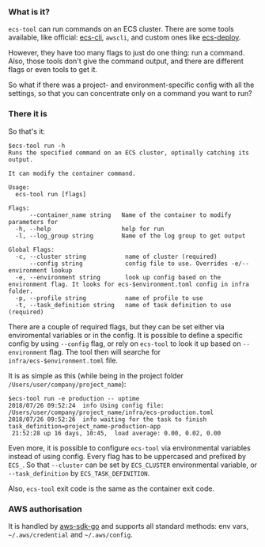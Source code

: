 ### What is it?

`ecs-tool` can run commands on an ECS cluster. There are some tools available, like official: [ecs-cli](https://github.com/aws/amazon-ecs-cli), `awscli`, and custom ones like [ecs-deploy](https://github.com/springload/ecs-deploy).

However, they have too many flags to just do one thing: run a command.
Also, those tools don't give the command output, and there are different flags or even tools to get it.

So what if there was a project- and environment-specific config with all the settings, so that you can concentrate only on a command you want to run?

### There it is

So that's it:

```
$ecs-tool run -h
Runs the specified command on an ECS cluster, optinally catching its output.

It can modify the container command.

Usage:
  ecs-tool run [flags]

Flags:
      --container_name string   Name of the container to modify parameters for
  -h, --help                    help for run
  -l, --log_group string        Name of the log group to get output

Global Flags:
  -c, --cluster string           name of cluster (required)
      --config string            config file to use. Overrides -e/--environment lookup
  -e, --environment string       look up config based on the environment flag. It looks for ecs-$environment.toml config in infra folder.
  -p, --profile string           name of profile to use
  -t, --task_definition string   name of task definition to use (required)
```

There are a couple of required flags, but they can be set either via enviromental variables or in the config.
It is possible to define a specific config by using `--config` flag, or rely on `ecs-tool` to look it up based on `--environment` flag.
The tool then will searche for `infra/ecs-$environment.toml` file.

It is as simple as this (while being in the project folder `/Users/user/company/project_name`):

```
$ecs-tool run -e production -- uptime
2018/07/26 09:52:24  info Using config file: /Users/user/company/project_name/infra/ecs-production.toml
2018/07/26 09:52:26  info waiting for the task to finish task_definition=project_name-production-app
 21:52:28 up 16 days, 10:45,  load average: 0.00, 0.02, 0.00
```

Even more, it is possible to configure `ecs-tool` via environmental variables instead of using config. Every flag has to be uppercased and prefixed by `ECS_`.
So that `--cluster` can be set by `ECS_CLUSTER` environmental variable, or `--task_definition` by `ECS_TASK_DEFINITION`.

Also, `ecs-tool` exit code is the same as the container exit code.

### AWS authorisation

It is handled by [aws-sdk-go](https://aws.amazon.com/sdk-for-go/) and supports all standard methods: env vars, `~/.aws/credential` and `~/.aws/config`.



